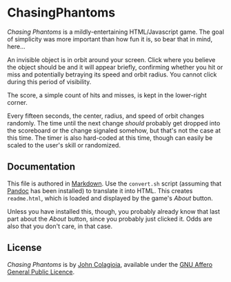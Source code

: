 # ChasingPhantoms
_Chasing Phantoms_ is a mildly-entertaining HTML/Javascript game.  The goal of simplicity was more important than how fun it is, so bear that in mind, here...

An invisible object is in orbit around your screen.  Click where you believe the object should be and it will appear briefly, confirming whether you hit or miss and potentially betraying its speed and orbit radius.  You cannot click during this period of visibility.

The score, a simple count of hits and misses, is kept in the lower-right corner.

Every fifteen seconds, the center, radius, and speed of orbit changes randomly.  The time until the next change _should_ probably get dropped into the scoreboard or the change signaled somehow, but that's not the case at this time.  The timer is also hard-coded at this time, though can easily be scaled to the user's skill or randomized.

## Documentation
This file is authored in [Markdown](http://daringfireball.net/projects/markdown/).  Use the `convert.sh` script (assuming that [Pandoc](http://daringfireball.net/projects/markdown/) has been installed) to translate it into HTML.  This creates `readme.html`, which is loaded and displayed by the game's _About_ button.

Unless you have installed this, though, you probably already know that last part about the _About_ button, since you probably just clicked it.  Odds are also that you don't care, in that case.

## License
_Chasing Phantoms_ is by [John Colagioia](http://john.colagioia.net), available under the [GNU Affero General Public Licence](https://gnu.org/licenses/agpl.html).
